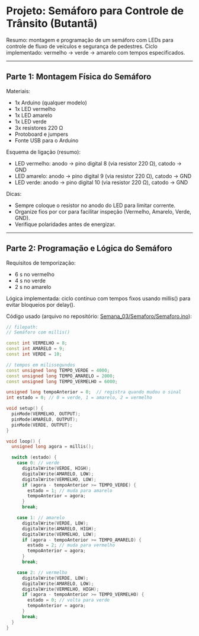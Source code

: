 # Projeto: Semáforo para Controle de Trânsito (Butantã)

Resumo: montagem e programação de um semáforo com LEDs para controle de fluxo de veículos e segurança de pedestres. Ciclo implementado: vermelho → verde → amarelo com tempos especificados.

---

## Parte 1: Montagem Física do Semáforo

Materiais:
- 1x Arduino (qualquer modelo)
- 1x LED vermelho
- 1x LED amarelo
- 1x LED verde
- 3x resistores 220 Ω
- Protoboard e jumpers
- Fonte USB para o Arduino

Esquema de ligação (resumo):
- LED vermelho: anodo -> pino digital 8 (via resistor 220 Ω), catodo -> GND
- LED amarelo: anodo -> pino digital 9 (via resistor 220 Ω), catodo -> GND
- LED verde: anodo -> pino digital 10 (via resistor 220 Ω), catodo -> GND

Dicas:
- Sempre coloque o resistor no anodo do LED para limitar corrente.
- Organize fios por cor para facilitar inspeção (Vermelho, Amarelo, Verde, GND).
- Verifique polaridades antes de energizar.

---

## Parte 2: Programação e Lógica do Semáforo

Requisitos de temporização:
- $6\ \text{s}$ no vermelho
- $4\ \text{s}$ no verde
- $2\ \text{s}$ no amarelo

Lógica implementada: ciclo contínuo com tempos fixos usando millis() para evitar bloqueios por delay().

Código usado (arquivo no repositório: [Semana_03/Semaforo/Semaforo.ino](Semana_03/Semaforo/Semaforo.ino)):

```ino
// filepath: 
// Semáforo com millis()

const int VERMELHO = 8;
const int AMARELO = 9;
const int VERDE = 10;

// tempos em milissegundos
const unsigned long TEMPO_VERDE = 4000;
const unsigned long TEMPO_AMARELO = 2000;
const unsigned long TEMPO_VERMELHO = 6000;

unsigned long tempoAnterior = 0;  // registra quando mudou o sinal
int estado = 0; // 0 = verde, 1 = amarelo, 2 = vermelho

void setup() {
  pinMode(VERMELHO, OUTPUT);
  pinMode(AMARELO, OUTPUT);
  pinMode(VERDE, OUTPUT);
}

void loop() {
  unsigned long agora = millis();

  switch (estado) {
    case 0: // verde
      digitalWrite(VERDE, HIGH);
      digitalWrite(AMARELO, LOW);
      digitalWrite(VERMELHO, LOW);
      if (agora - tempoAnterior >= TEMPO_VERDE) {
        estado = 1; // muda para amarelo
        tempoAnterior = agora;
      }
      break;

    case 1: // amarelo
      digitalWrite(VERDE, LOW);
      digitalWrite(AMARELO, HIGH);
      digitalWrite(VERMELHO, LOW);
      if (agora - tempoAnterior >= TEMPO_AMARELO) {
        estado = 2; // muda para vermelho
        tempoAnterior = agora;
      }
      break;

    case 2: // vermelho
      digitalWrite(VERDE, LOW);
      digitalWrite(AMARELO, LOW);
      digitalWrite(VERMELHO, HIGH);
      if (agora - tempoAnterior >= TEMPO_VERMELHO) {
        estado = 0; // volta para verde
        tempoAnterior = agora;
      }
      break;
  }
}